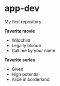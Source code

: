# app-dev
My first repository

**Favorite movie**
- Wildchild
- Legally blonde
- Call me by your name

**Favorite series**
- Given
- High potential
- Alice in borderland

